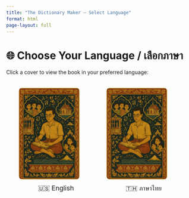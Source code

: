 ```yaml
---
title: "The Dictionary Maker – Select Language"
format: html
page-layout: full
---
```


<style>
.language-choice {
  display: flex;
  flex-direction: row;
  gap: 2rem;
  justify-content: center;
  align-items: center;
  flex-wrap: wrap;
  margin-top: 2rem;
}

.language-choice img {
  width: 200px;
  max-width: 80%;
  border: 2px solid transparent;
  border-radius: 10px;
  transition: transform 0.2s ease, border 0.2s ease;
  cursor: pointer;
}

.language-choice img:hover {
  transform: scale(1.05);
  border-color: #888;
}

.language-caption {
  text-align: center;
  margin-top: 0.5rem;
  font-size: 1.1rem;
}
</style>

# 🌐 Choose Your Language / เลือกภาษา

Click a cover to view the book in your preferred language:

<div class="language-choice">
<div>
<a href="en/">
<img src="assets/covers/DictionaryMakerCover.jpeg" alt="English Cover">
</a>
<div class="language-caption">🇺🇸 English</div>
</div>
<div>
<a href="th/">
<img src="assets/covers/DictionaryMakerCover.jpeg" alt="Thai Cover">
</a>
<div class="language-caption">🇹🇭 ภาษาไทย</div>
</div>
</div>